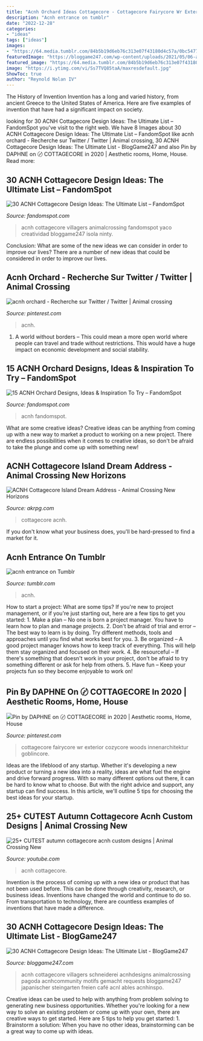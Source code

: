 ```yaml
---
title: "Acnh Orchard Ideas Cottagecore - Cottagecore Fairycore Wr Exterior Cozycore Woods Innenarchitektur Goblincore"
description: "Acnh entrance on tumblr"
date: "2022-12-28"
categories:
- "ideas"
tags: ["ideas"]
images:
- "https://64.media.tumblr.com/84b5b19d6eb76c313e07f43180d4c57a/0bc5477166a614c9-17/s640x960/a5fff0755ee34de94dbe4a8f3f3d7ea2aed1e41f.jpg"
featuredImage: "https://bloggame247.com/wp-content/uploads/2021/05/06-able-sisters-acnh-cottagecore-design.jpg"
featured_image: "https://64.media.tumblr.com/84b5b19d6eb76c313e07f43180d4c57a/0bc5477166a614c9-17/s640x960/a5fff0755ee34de94dbe4a8f3f3d7ea2aed1e41f.jpg"
image: "https://i.ytimg.com/vi/Ss7TVQ85taA/maxresdefault.jpg"
ShowToc: true
author: "Reynold Nolan IV"
---
```



The History of Invention
Invention has a long and varied history, from ancient Greece to the United States of America. Here are five examples of invention that have had a significant impact on society.

	

		
looking for 30 ACNH Cottagecore Design Ideas: The Ultimate List – FandomSpot you've visit to the right web. We have 8 Images about 30 ACNH Cottagecore Design Ideas: The Ultimate List – FandomSpot like acnh orchard - Recherche sur Twitter / Twitter | Animal crossing, 30 ACNH Cottagecore Design Ideas: The Ultimate List - BlogGame247 and also Pin by DAPHNE on 〄 COTTAGECORE in 2020 | Aesthetic rooms, Home, House. Read more:
		
    
## 30 ACNH Cottagecore Design Ideas: The Ultimate List – FandomSpot

<img loading=lazy src="https://static.fandomspot.com/images/01/11647/14-cottagecore-laundry-area-acnh.jpg" onerror="this.onerror=null;this.src='https://tse1.mm.bing.net/th?id=OIP.-8Z4fS-mE6SATsF85YoGnQHaEK&amp;pid=15.1';" alt="30 ACNH Cottagecore Design Ideas: The Ultimate List – FandomSpot">

_Source: fandomspot.com_

>acnh cottagecore villagers animalcrossing fandomspot yaco creatividad bloggame247 isola ninty. 

	

Conclusion: What are some of the new ideas we can consider in order to improve our lives?
There are a number of new ideas that could be considered in order to improve our lives.

    
## Acnh Orchard - Recherche Sur Twitter / Twitter | Animal Crossing

<img loading=lazy src="https://i.pinimg.com/originals/67/37/dc/6737dca84310bba16df1c7827d00e12d.png" onerror="this.onerror=null;this.src='https://tse4.mm.bing.net/th?id=OIP.48lkDNDd322JqIx29cQwFwHaEK&amp;pid=15.1';" alt="acnh orchard - Recherche sur Twitter / Twitter | Animal crossing">

_Source: pinterest.com_

>acnh. 

	

1. A world without borders – This could mean a more open world where people can travel and trade without restrictions. This would have a huge impact on economic development and social stability. 

    
## 15 ACNH Orchard Designs, Ideas &amp; Inspiration To Try – FandomSpot

<img loading=lazy src="https://static.fandomspot.com/images/01/11610/04-orchard-field-sections-acnh.jpg" onerror="this.onerror=null;this.src='https://tse3.mm.bing.net/th?id=OIP.Wydstl1Nu6Y3839i2C1u1QHaEK&amp;pid=15.1';" alt="15 ACNH Orchard Designs, Ideas &amp; Inspiration To Try – FandomSpot">

_Source: fandomspot.com_

>acnh fandomspot. 

	

What are some creative ideas?
Creative ideas can be anything from coming up with a new way to market a product to working on a new project. There are endless possibilities when it comes to creative ideas, so don't be afraid to take the plunge and come up with something new!

    
## ACNH Cottagecore Island Dream Address - Animal Crossing New Horizons

<img loading=lazy src="https://www.akrpg.com/upload/20201020/6373880089934607396649107.png" onerror="this.onerror=null;this.src='https://tse2.mm.bing.net/th?id=OIP.bwk6zvh_qs915s85E7k-HQHaD9&amp;pid=15.1';" alt="ACNH Cottagecore Island Dream Address - Animal Crossing New Horizons">

_Source: akrpg.com_

>cottagecore acnh. 

	

If you don't know what your business does, you'll be hard-pressed to find a market for it.

    
## Acnh Entrance On Tumblr

<img loading=lazy src="https://64.media.tumblr.com/84b5b19d6eb76c313e07f43180d4c57a/0bc5477166a614c9-17/s640x960/a5fff0755ee34de94dbe4a8f3f3d7ea2aed1e41f.jpg" onerror="this.onerror=null;this.src='https://tse3.mm.bing.net/th?id=OIP.xjQxSXWRoVF8sgYnAXvW-gHaFk&amp;pid=15.1';" alt="acnh entrance on Tumblr">

_Source: tumblr.com_

>acnh. 

	

How to start a project: What are some tips?
If you're new to project management, or if you're just starting out, here are a few tips to get you started: 1. Make a plan – No one is born a project manager. You have to learn how to plan and manage projects. 2. Don't be afraid of trial and error – The best way to learn is by doing. Try different methods, tools and approaches until you find what works best for you. 3. Be organized – A good project manager knows how to keep track of everything. This will help them stay organized and focused on their work. 4. Be resourceful – If there's something that doesn't work in your project, don't be afraid to try something different or ask for help from others. 5. Have fun – Keep your projects fun so they become enjoyable to work on!

    
## Pin By DAPHNE On 〄 COTTAGECORE In 2020 | Aesthetic Rooms, Home, House

<img loading=lazy src="https://i.pinimg.com/736x/a5/d1/a1/a5d1a116cc1e06b31f059d98cdbe0003.jpg" onerror="this.onerror=null;this.src='https://tse1.mm.bing.net/th?id=OIP.biWUKKFrZ9C-e1pnIZOnMAHaIl&amp;pid=15.1';" alt="Pin by DAPHNE on 〄 COTTAGECORE in 2020 | Aesthetic rooms, Home, House">

_Source: pinterest.com_

>cottagecore fairycore wr exterior cozycore woods innenarchitektur goblincore. 

	

Ideas are the lifeblood of any startup. Whether it's developing a new product or turning a new idea into a reality, ideas are what fuel the engine and drive forward progress. With so many different options out there, it can be hard to know what to choose. But with the right advice and support, any startup can find success. In this article, we'll outline 5 tips for choosing the best ideas for your startup.

    
## 25+ CUTEST Autumn Cottagecore Acnh Custom Designs | Animal Crossing New

<img loading=lazy src="https://i.ytimg.com/vi/Ss7TVQ85taA/maxresdefault.jpg" onerror="this.onerror=null;this.src='https://tse2.mm.bing.net/th?id=OIP.wNlkpUqJ3bwrBYQX9MkqCAHaEK&amp;pid=15.1';" alt="25+ CUTEST autumn cottagecore acnh custom designs | Animal Crossing New">

_Source: youtube.com_

>acnh cottagecore. 

	

Invention is the process of coming up with a new idea or product that has not been used before. This can be done through creativity, research, or business ideas. Inventions have changed the world and continue to do so. From transportation to technology, there are countless examples of inventions that have made a difference.

    
## 30 ACNH Cottagecore Design Ideas: The Ultimate List - BlogGame247

<img loading=lazy src="https://bloggame247.com/wp-content/uploads/2021/05/06-able-sisters-acnh-cottagecore-design.jpg" onerror="this.onerror=null;this.src='https://tse2.mm.bing.net/th?id=OIP.PfMvjaUeLIOYSTmOSMxuNAHaEK&amp;pid=15.1';" alt="30 ACNH Cottagecore Design Ideas: The Ultimate List - BlogGame247">

_Source: bloggame247.com_

>acnh cottagecore villagers schneiderei acnhdesigns animalcrossing pagoda acnhcommunity motifs gemacht requests bloggame247 japanischer steingarten freien café acnl ables acnhinspo. 

	

Creative ideas can be used to help with anything from problem solving to generating new business opportunities. Whether you're looking for a new way to solve an existing problem or come up with your own, there are creative ways to get started. Here are 5 tips to help you get started: 1. Brainstorm a solution: When you have no other ideas, brainstorming can be a great way to come up with ideas.

